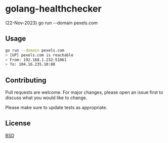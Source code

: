 # golang-healthchecker

(22-Nov-2023) go run --domain pexels.com

## Usage

```bash
go run --domain pexels.com
> [UP] pexels.com is reachable
> From: 192.168.1.232:51061
> To: 104.16.235.10:80
```

## Contributing
Pull requests are welcome. For major changes, please open an issue first to discuss what you would like to change.

Please make sure to update tests as appropriate.

## License
[BSD](https://opensource.org/licenses/BSD-3-Clause)
